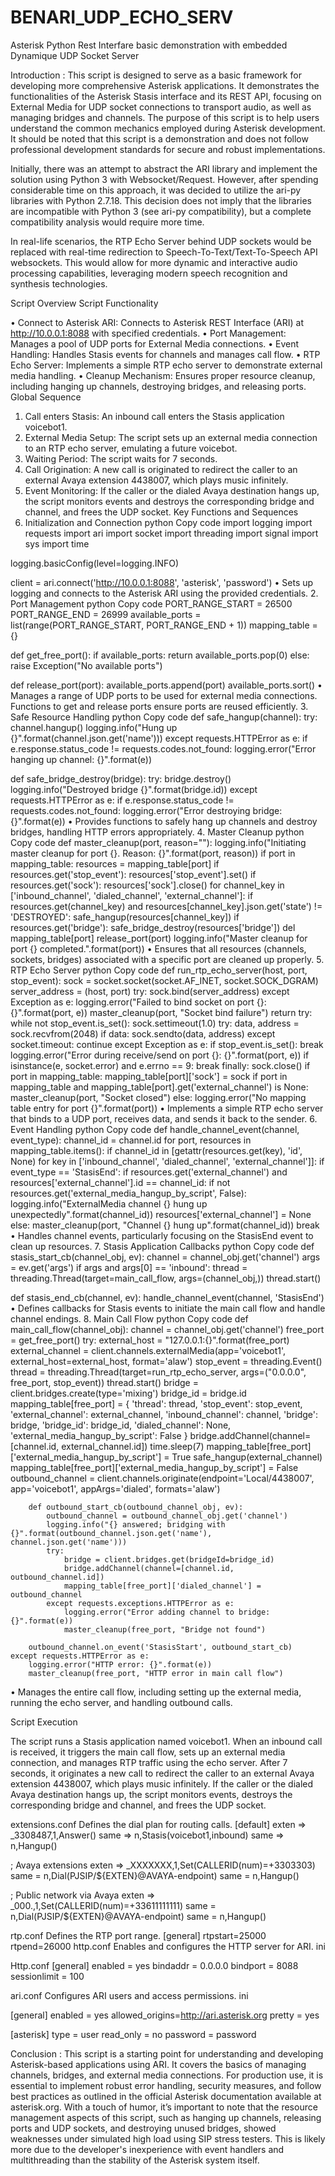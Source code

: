 # BENARI_UDP_ECHO_SERV
Asterisk Python  Rest Interfare basic demonstration with embedded Dynamique UDP Socket Server

Introduction :
This script is designed to serve as a basic framework for developing more comprehensive Asterisk applications. It demonstrates the functionalities of the Asterisk Stasis interface and its REST API, focusing on External Media for UDP socket connections to transport audio, as well as managing bridges and channels. The purpose of this script is to help users understand the common mechanics employed during Asterisk development. It should be noted that this script is a demonstration and does not follow professional development standards for secure and robust implementations.

Initially, there was an attempt to abstract the ARI library and implement the solution using Python 3 with Websocket/Request. However, after spending considerable time on this approach, it was decided to utilize the ari-py libraries with Python 2.7.18. This decision does not imply that the libraries are incompatible with Python 3 (see ari-py compatibility), but a complete compatibility analysis would require more time.

In real-life scenarios, the RTP Echo Server behind UDP sockets would be replaced with real-time redirection to Speech-To-Text/Text-To-Speech API websockets. This would allow for more dynamic and interactive audio processing capabilities, leveraging modern speech recognition and synthesis technologies.

Script Overview
Script Functionality

•	Connect to Asterisk ARI: Connects to Asterisk REST Interface (ARI) at http://10.0.0.1:8088 with specified credentials.
•	Port Management: Manages a pool of UDP ports for External Media connections.
•	Event Handling: Handles Stasis events for channels and manages call flow.
•	RTP Echo Server: Implements a simple RTP echo server to demonstrate external media handling.
•	Cleanup Mechanism: Ensures proper resource cleanup, including hanging up channels, destroying bridges, and releasing ports.
Global Sequence
1.	Call enters Stasis: An inbound call enters the Stasis application voicebot1.
2.	External Media Setup: The script sets up an external media connection to an RTP echo server, emulating a future voicebot.
3.	Waiting Period: The script waits for 7 seconds.
4.	Call Origination: A new call is originated to redirect the caller to an external Avaya extension 4438007, which plays music infinitely.
5.	Event Monitoring: If the caller or the dialed Avaya destination hangs up, the script monitors events and destroys the corresponding bridge and channel, and frees the UDP socket.
Key Functions and Sequences
1. Initialization and Connection
python
Copy code
import logging
import requests
import ari
import socket
import threading
import signal
import sys
import time

logging.basicConfig(level=logging.INFO)

client = ari.connect('http://10.0.0.1:8088', 'asterisk', 'password')
•	Sets up logging and connects to the Asterisk ARI using the provided credentials.
2. Port Management
python
Copy code
PORT_RANGE_START = 26500
PORT_RANGE_END = 26999
available_ports = list(range(PORT_RANGE_START, PORT_RANGE_END + 1))
mapping_table = {}

def get_free_port():
    if available_ports:
        return available_ports.pop(0)
    else:
        raise Exception("No available ports")

def release_port(port):
    available_ports.append(port)
    available_ports.sort()
•	Manages a range of UDP ports to be used for external media connections. Functions to get and release ports ensure ports are reused efficiently.
3. Safe Resource Handling
python
Copy code
def safe_hangup(channel):
    try:
        channel.hangup()
        logging.info("Hung up {}".format(channel.json.get('name')))
    except requests.HTTPError as e:
        if e.response.status_code != requests.codes.not_found:
            logging.error("Error hanging up channel: {}".format(e))

def safe_bridge_destroy(bridge):
    try:
        bridge.destroy()
        logging.info("Destroyed bridge {}".format(bridge.id))
    except requests.HTTPError as e:
        if e.response.status_code != requests.codes.not_found:
            logging.error("Error destroying bridge: {}".format(e))
•	Provides functions to safely hang up channels and destroy bridges, handling HTTP errors appropriately.
4. Master Cleanup
python
Copy code
def master_cleanup(port, reason=""):
    logging.info("Initiating master cleanup for port {}. Reason: {}".format(port, reason))
    if port in mapping_table:
        resources = mapping_table[port]
        if resources.get('stop_event'):
            resources['stop_event'].set()
        if resources.get('sock'):
            resources['sock'].close()
        for channel_key in ['inbound_channel', 'dialed_channel', 'external_channel']:
            if resources.get(channel_key) and resources[channel_key].json.get('state') != 'DESTROYED':
                safe_hangup(resources[channel_key])
        if resources.get('bridge'):
            safe_bridge_destroy(resources['bridge'])
        del mapping_table[port]
        release_port(port)
    logging.info("Master cleanup for port {} completed.".format(port))
•	Ensures that all resources (channels, sockets, bridges) associated with a specific port are cleaned up properly.
5. RTP Echo Server
python
Copy code
def run_rtp_echo_server(host, port, stop_event):
    sock = socket.socket(socket.AF_INET, socket.SOCK_DGRAM)
    server_address = (host, port)
    try:
        sock.bind(server_address)
    except Exception as e:
        logging.error("Failed to bind socket on port {}: {}".format(port, e))
        master_cleanup(port, "Socket bind failure")
        return
    try:
        while not stop_event.is_set():
            sock.settimeout(1.0)
            try:
                data, address = sock.recvfrom(2048)
                if data:
                    sock.sendto(data, address)
            except socket.timeout:
                continue
            except Exception as e:
                if stop_event.is_set():
                    break
                logging.error("Error during receive/send on port {}: {}".format(port, e))
                if isinstance(e, socket.error) and e.errno == 9:
                    break
    finally:
        sock.close()
    if port in mapping_table:
        mapping_table[port]['sock'] = sock
        if port in mapping_table and mapping_table[port].get('external_channel') is None:
            master_cleanup(port, "Socket closed")
    else:
        logging.error("No mapping table entry for port {}".format(port))
•	Implements a simple RTP echo server that binds to a UDP port, receives data, and sends it back to the sender.
6. Event Handling
python
Copy code
def handle_channel_event(channel, event_type):
    channel_id = channel.id
    for port, resources in mapping_table.items():
        if channel_id in [getattr(resources.get(key), 'id', None) for key in ['inbound_channel', 'dialed_channel', 'external_channel']]:
            if event_type == 'StasisEnd':
                if resources.get('external_channel') and resources['external_channel'].id == channel_id:
                    if not resources.get('external_media_hangup_by_script', False):
                        logging.info("ExternalMedia channel {} hung up unexpectedly".format(channel_id))
                        resources['external_channel'] = None
                else:
                    master_cleanup(port, "Channel {} hung up".format(channel_id))
            break
•	Handles channel events, particularly focusing on the StasisEnd event to clean up resources.
7. Stasis Application Callbacks
python
Copy code
def stasis_start_cb(channel_obj, ev):
    channel = channel_obj.get('channel')
    args = ev.get('args')
    if args and args[0] == 'inbound':
        thread = threading.Thread(target=main_call_flow, args=(channel_obj,))
        thread.start()

def stasis_end_cb(channel, ev):
    handle_channel_event(channel, 'StasisEnd')
•	Defines callbacks for Stasis events to initiate the main call flow and handle channel endings.
8. Main Call Flow
python
Copy code
def main_call_flow(channel_obj):
    channel = channel_obj.get('channel')
    free_port = get_free_port()
    try:
        external_host = "127.0.0.1:{}".format(free_port)
        external_channel = client.channels.externalMedia(app='voicebot1', external_host=external_host, format='alaw')
        stop_event = threading.Event()
        thread = threading.Thread(target=run_rtp_echo_server, args=("0.0.0.0", free_port, stop_event))
        thread.start()
        bridge = client.bridges.create(type='mixing')
        bridge_id = bridge.id
        mapping_table[free_port] = {
            'thread': thread,
            'stop_event': stop_event,
            'external_channel': external_channel,
            'inbound_channel': channel,
            'bridge': bridge,
            'bridge_id': bridge_id,
            'dialed_channel': None,
            'external_media_hangup_by_script': False
        }
        bridge.addChannel(channel=[channel.id, external_channel.id])
        time.sleep(7)
        mapping_table[free_port]['external_media_hangup_by_script'] = True
        safe_hangup(external_channel)
        mapping_table[free_port]['external_media_hangup_by_script'] = False
        outbound_channel = client.channels.originate(endpoint='Local/4438007', app='voicebot1', appArgs='dialed', formats='alaw')

        def outbound_start_cb(outbound_channel_obj, ev):
            outbound_channel = outbound_channel_obj.get('channel')
            logging.info("{} answered; bridging with {}".format(outbound_channel.json.get('name'), channel.json.get('name')))
            try:
                bridge = client.bridges.get(bridgeId=bridge_id)
                bridge.addChannel(channel=[channel.id, outbound_channel.id])
                mapping_table[free_port]['dialed_channel'] = outbound_channel
            except requests.exceptions.HTTPError as e:
                logging.error("Error adding channel to bridge: {}".format(e))
                master_cleanup(free_port, "Bridge not found")

        outbound_channel.on_event('StasisStart', outbound_start_cb)
    except requests.HTTPError as e:
        logging.error("HTTP error: {}".format(e))
        master_cleanup(free_port, "HTTP error in main call flow")

•	Manages the entire call flow, including setting up the external media, running the echo server, and handling outbound calls.

Script Execution

The script runs a Stasis application named voicebot1. When an inbound call is received, it triggers the main call flow, sets up an external media connection, and manages RTP traffic using the echo server. After 7 seconds, it originates a new call to redirect the caller to an external Avaya extension 4438007, which plays music infinitely. If the caller or the dialed Avaya destination hangs up, the script monitors events, destroys the corresponding bridge and channel, and frees the UDP socket.


extensions.conf
Defines the dial plan for routing calls.
[default]
exten => _3308487,1,Answer()
 same => n,Stasis(voicebot1,inbound)
 same => n,Hangup()

; Avaya extensions
exten => _XXXXXXX,1,Set(CALLERID(num)=+3303303)
 same = n,Dial(PJSIP/${EXTEN}@AVAYA-endpoint)
 same = n,Hangup()

; Public network via Avaya
exten => _000.,1,Set(CALLERID(num)=+33611111111)
 same = n,Dial(PJSIP/${EXTEN}@AVAYA-endpoint)
 same = n,Hangup()

rtp.conf
Defines the RTP port range.
[general]
rtpstart=25000
rtpend=26000
http.conf
Enables and configures the HTTP server for ARI.
ini

Http.conf
[general]
enabled = yes
bindaddr = 0.0.0.0
bindport = 8088
sessionlimit = 100

ari.conf
Configures ARI users and access permissions.
ini

[general]
enabled = yes
allowed_origins=http://ari.asterisk.org
pretty = yes

[asterisk]
type = user
read_only = no
password = password

Conclusion :
This script is a starting point for understanding and developing Asterisk-based applications using ARI. It covers the basics of managing channels, bridges, and external media connections. For production use, it is essential to implement robust error handling, security measures, and follow best practices as outlined in the official Asterisk documentation available at asterisk.org.
With a touch of humor, it’s important to note that the resource management aspects of this script, such as hanging up channels, releasing ports and UDP sockets, and destroying unused bridges, showed weaknesses under simulated high load using SIP stress testers. This is likely more due to the developer's inexperience with event handlers and multithreading than the stability of the Asterisk system itself.
